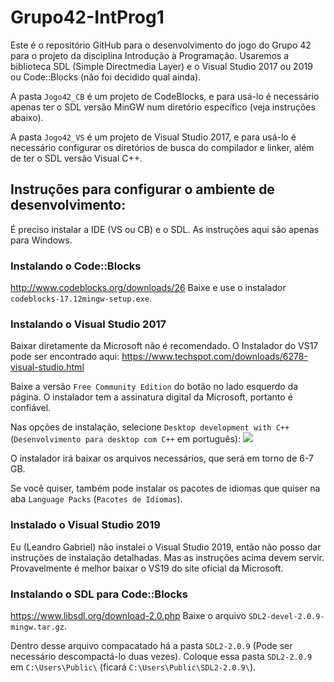 # Grupo42-IntProg1
Este é o repositório GitHub para o desenvolvimento do jogo do Grupo 42 para o projeto da disciplina Introdução à Programação. Usaremos a biblioteca SDL (Simple Directmedia Layer) e o Visual Studio 2017 ou 2019 ou Code::Blocks (nâo foi decidido qual ainda).

A pasta `Jogo42_CB` é um projeto de CodeBlocks, e para usá-lo é necessário apenas ter o SDL versão MinGW num diretório específico (veja instruções abaixo).

A pasta `Jogo42_VS` é um projeto de Visual Studio 2017, e para usá-lo é necessário configurar os diretórios de busca do compilador e linker, além de ter o SDL versão Visual C++.

## Instruções para configurar o ambiente de desenvolvimento:
É preciso instalar a IDE (VS ou CB) e o SDL. As instruções aqui são apenas para Windows.

### Instalando o Code::Blocks
http://www.codeblocks.org/downloads/26
Baixe e use o instalador `codeblocks-17.12mingw-setup.exe`.

### Instalando o Visual Studio 2017
Baixar diretamente da Microsoft não é recomendado.
O Instalador do VS17 pode ser encontrado aqui:
https://www.techspot.com/downloads/6278-visual-studio.html

Baixe a versão `Free Community Edition` do botão no lado esquerdo da página. O instalador tem a assinatura digital da Microsoft, portanto é confiável.

Nas opções de instalação, selecione `Desktop development with C++` (`Desenvolvimento para desktop com C++` em português):
![](https://www.wikihow.com/images/thumb/2/23/Set-Up-SDL-with-Visual-Studio-2017-Step-3-Version-2.jpg/aid9342314-v4-900px-Set-Up-SDL-with-Visual-Studio-2017-Step-3-Version-2.jpg)

O instalador irá baixar os arquivos necessários, que será em torno de 6-7 GB.

Se você quiser, também pode instalar os pacotes de idiomas que quiser na aba `Language Packs` (`Pacotes de Idiomas`).

### Instalado o Visual Studio 2019
Eu (Leandro Gabriel) não instalei o Visual Studio 2019, então não posso dar instruções de instalação detalhadas. Mas as instruções acima devem servir. Provavelmente é melhor baixar o VS19 do site oficial da Microsoft.

### Instalando o SDL para Code::Blocks
https://www.libsdl.org/download-2.0.php
Baixe o arquivo `SDL2-devel-2.0.9-mingw.tar.gz`.

Dentro desse arquivo compacatado há a pasta `SDL2-2.0.9` (Pode ser necessário descompactá-lo duas vezes). Coloque essa pasta `SDL2-2.0.9` em `C:\Users\Public\` (ficará `C:\Users\Public\SDL2-2.0.9\`).
